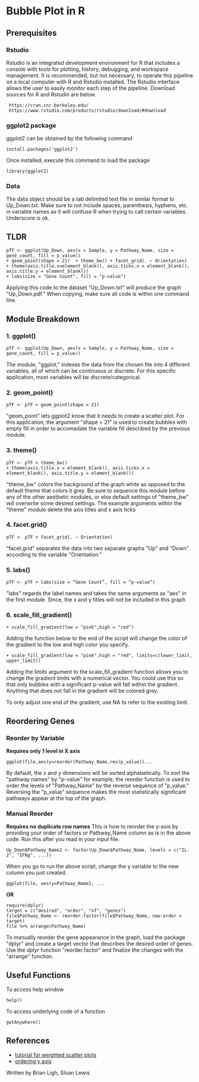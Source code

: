 # Bubble Plot in R

## Prerequisites

### Rstudio
Rstudio is an integrated development environment for R that includes a console with tools for plotting, history, debugging, and workspace management. It is recommended, but not necessary, to operate this pipeline on a local computer with R and Rstudio installed. The Rstudio interface allows the user to easily monitor each step of the pipeline. Download sources for R and Rstudio are below.

```
 https://cran.cnr.berkeley.edu/
 https://www.rstudio.com/products/rstudio/download/#download
``` 

### ggplot2 package
ggplot2 can be obtained by the following command

```
install.packages('ggplot2')
```
Once installed, execute this command to load the package

```
library(ggplot2)
```

### Data
The data object should be a tab delimited text file in similar format to Up_Down.txt. Make sure to not include spaces, parenthesis, hyphens, etc. in variable names as it will confuse R when trying to call certain variables. Underscore is ok.

## TLDR
```
pTF <- ggplot(Up_Down, aes(x = Sample, y = Pathway_Name, size = gene_count, fill = p_value)) 
+ geom_point(shape = 21)  + theme_bw() + facet_grid(. ~ Orientation) 
+ theme(axis.title.x=element_blank(), axis.ticks.x = element_blank(), axis.title.y = element_blank()) 
+ labs(size = "Gene Count", fill = "p-value")
```
Applying this code to the dataset “Up_Down.txt” will produce the graph “Up_Down.pdf.” When copying, make sure all code is within one command line.

## Module Breakdown
### 1. ggplot()
```
pTF <- ggplot(Up_Down, aes(x = Sample, y = Pathway_Name, size = gene_count, fill = p_value))
```
The module, "ggplot," indexes the data from the chosen file into 4 different variables, all of which can be continuous or discrete. For this specific application, most variables will be discrete/categorical.

### 2. geom_point()
```
pTF <- pTF + geom_point(shape = 21)
```
"geom_point" lets ggplot2 know that it needs to create a scatter plot. For this application, the argument "shape = 21" is used to create bubbles with empty fill in order to accomadate the variable fill described by the previous module.

### 3. theme()
```
pTF <- pTF + theme_bw() 
+ theme(axis.title.x = element_blank(), axis.ticks.x = element_blank(), axis.title.y = element_blank())
```
"theme_bw" colors the background of the graph white as opposed to the default theme that colors it grey. Be sure to sequence this module before any of the other aesthetic modules, or else default settings of "theme_bw" will overwrite some desired settings. The example arguments within the "theme" module delete the axis titles and x axis ticks

### 4. facet.grid()
```
pTF <- pTF + facet_grid(. ~ Orientation)
```
"facet.grid" separates the data into two separate graphs "Up" and "Down" according to the variable "Orientation."

### 5. labs()
```
pTF <- pTF + labs(size = “Gene Count”, fill = “p-value”)
```
"labs" regards the label names and takes the same arguments as "aes" in the first module. Since, the x and y titles will not be included in this graph

### 6. scale_fill_gradient()
```
+ scale_fill_gradient(low = "pink",high = "red")
```
Adding the function below to the end of the script will change the color of the gradient to the low and high color you specify.

```
+ scale_fill_gradient(low = "pink",high = "red", limits=c(lower_limit, upper_limit))
```
Adding the limits argument to the scale_fill_gradient function allows you to change the gradient limits with a numerical vector. You could use this so that only bubbles with a significant p-value will fall within the gradient. Anything that does not fall in the gradient will be colored grey.

To only adjust one end of the gradient, use NA to refer to the existing limit.

## Reordering Genes

### Reorder by Variable
**Requires only 1 level in X axis**
```
ggplot(file,aes(y=reorder(Pathway_Name,rev(p_value))...
```
By default, the x and y dimensions will be sorted alphabetically. To sort the "pathway names" by "p-value" for example, the reorder function is used to order the levels of "Pathway_Name" by the reverse sequence of "p_value." Reversing the "p_value" sequence makes the most statistically significant pathways appear at the top of the graph. 

### Manual Reorder
**Requires no duplicate row names**
This is how to reorder the y-axis by providing your order of factors or Pathway_Name column as is in the above code. Run this after you read in your input file.

```
Up_Down$Pathway_Name2 <- factor(Up_Down$Pathway_Name, levels = c("IL-2", "IFNg", ...))
```
When you go to run the above script, change the y variable to the new column you just created.

```
ggplot(file, aes(y=Pathway_Name2, ...
```

**OR**


```
require(dplyr)
target = c("desired", "order", "of", "genes")
file$Pathway_Name <- reorder.factor(file$Pathway_Name, new.order = target)
file %>% arrange(Pathway_Name)
```
To manually reorder the gene appearance in the graph, load the package "dplyr" and create a target vector that describes the desired order of genes. Use the *dplyr* function "reorder.factor" and finalize the changes with the "arrange" function.

## Useful Functions
To access help window
```
help()
```
To access underlying code of a function
```
getAnywhere()
```
## References
* [tutorial for weighted scatter plots](http://t-redactyl.io/blog/2016/02/creating-plots-in-r-using-ggplot2-part-6-weighted-scatterplots.html)
* [ordering y axis](https://stackoverflow.com/questions/18401931/ggplot2-ordering-y-axis)

Written by Brian Ligh, Sloan Lewis

